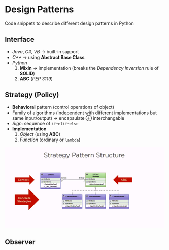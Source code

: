 # Design Patterns

Code snippets to describe different design patterns in Python

## Interface

- *Java*, *C#*, *VB* &rarr; built-in support
- *C++* &rarr; using **Abstract Base Class**
- *Python*
    1. **Mixin** &rarr; implementation (breaks the *Dependency Inversion* rule of **SOLID**)
    2. **ABC** (*PEP 3119*)

## Strategy (Policy)

- **Behavioral** pattern (control operations of object)
- Family of algorithms (independent with different implementations but same input/output) &rarr; encapsulate &oplus; interchangable
- *Sign*: sequence of `if`-`elif`-`else`
- **Implementation**
  1. *Object* (using **ABC**)
  2. *Function* (ordinary or `lambda`)

![Strategy Pattern Structure](/assets/strategy.png)

## Observer

